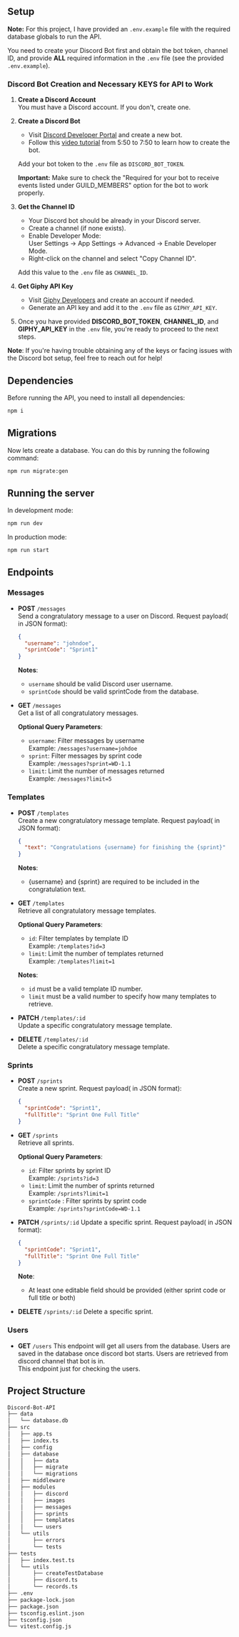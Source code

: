 ## Setup

**Note:** For this project, I have provided an `.env.example` file with the required database globals to run the API.

You need to create your Discord Bot first and obtain the bot token, channel ID, and provide **ALL** required information in the `.env` file (see the provided `.env.example`).

### Discord Bot Creation and Necessary KEYS for API to Work

1. **Create a Discord Account**  
   You must have a Discord account. If you don't, create one.  

3. **Create a Discord Bot**

   - Visit [Discord Developer Portal](https://discord.com/developers/applications) and create a new bot.
   - Follow this [video tutorial](https://youtu.be/Q0JlD7gCZRs?si=7zfC9zj2791Jursq&t=350) from 5:50 to 7:50 to learn how to create the bot.

   Add your bot token to the `.env` file as `DISCORD_BOT_TOKEN`.

   **Important:** Make sure to check the "Required for your bot to receive events listed under GUILD_MEMBERS" option for the bot to work properly.

4. **Get the Channel ID**

   - Your Discord bot should be already in your Discord server.
   - Create a channel (if none exists).
   - Enable Developer Mode:  
     User Settings -> App Settings -> Advanced -> Enable Developer Mode.
   - Right-click on the channel and select "Copy Channel ID".

   Add this value to the `.env` file as `CHANNEL_ID`.  

5. **Get Giphy API Key**

   - Visit [Giphy Developers](https://developers.giphy.com/) and create an account if needed.
   - Generate an API key and add it to the `.env` file as `GIPHY_API_KEY`.

6. Once you have provided **DISCORD_BOT_TOKEN**, **CHANNEL_ID**, and **GIPHY_API_KEY** in the `.env` file, you're ready to proceed to the next steps.

**Note**: If you're having trouble obtaining any of the keys or facing issues with the Discord bot setup, feel free to reach out for help!

## Dependencies

Before running the API, you need to install all dependencies:

```bash
npm i
```

## Migrations

Now lets create a database. You can do this by running the following command:

```bash
npm run migrate:gen
```

## Running the server

In development mode:

```bash
npm run dev
```

In production mode:

```bash
npm run start
```

## Endpoints

### Messages

- **POST** `/messages`  
  Send a congratulatory message to a user on Discord.
  Request payload( in JSON format):

  ```json
  {
    "username": "johndoe",
    "sprintCode": "Sprint1"
  }
  ```

  **Notes**:

  - `username` should be valid Discord user username.  
  - `sprintCode` should be valid sprintCode from the database.  

- **GET** `/messages`  
  Get a list of all congratulatory messages.

  **Optional Query Parameters**:

  - `username`: Filter messages by username  
    Example: `/messages?username=johdoe`
  - `sprint`: Filter messages by sprint code  
    Example: `/messages?sprint=WD-1.1`
  - `limit`: Limit the number of messages returned  
    Example: `/messages?limit=5`

### Templates

- **POST** `/templates`  
  Create a new congratulatory message template.
  Request payload( in JSON format):

  ```json
  {
    "text": "Congratulations {username} for finishing the {sprint}"
  }
  ```

  **Notes**:

  - {username} and {sprint} are required to be included in the congratulation text.  

- **GET** `/templates`  
  Retrieve all congratulatory message templates.

  **Optional Query Parameters**:

  - `id`: Filter templates by template ID  
    Example: `/templates?id=3`
  - `limit`: Limit the number of templates returned  
    Example: `/templates?limit=1`

  **Notes**:

  - `id` must be a valid template ID number.
  - `limit` must be a valid number to specify how many templates to retrieve.

- **PATCH** `/templates/:id`  
  Update a specific congratulatory message template.

- **DELETE** `/templates/:id`  
  Delete a specific congratulatory message template.

### Sprints

- **POST** `/sprints`  
  Create a new sprint.
  Request payload( in JSON format):

  ```json
  {
    "sprintCode": "Sprint1",
    "fullTitle": "Sprint One Full Title"
  }
  ```

- **GET** `/sprints`  
  Retrieve all sprints.

  **Optional Query Parameters**:

  - `id`: Filter sprints by sprint ID  
    Example: `/sprints?id=3`
  - `limit`: Limit the number of sprints returned  
    Example: `/sprints?limit=1`
  - `sprintCode` : Filter sprints by sprint code  
    Example: `/sprints?sprintCode=WD-1.1`

- **PATCH** `/sprints/:id`
  Update a specific sprint.
  Request payload( in JSON format):

  ```json
  {
    "sprintCode": "Sprint1",
    "fullTitle": "Sprint One Full Title"
  }
  ```

  **Note**:

  - At least one editable field should be provided (either sprint code or full title or both)  

- **DELETE** `/sprints/:id`
  Delete a specific sprint.

### Users

- **GET** `/users`
  This endpoint will get all users from the database. Users are saved in the database once discord bot starts. 
  Users are retrieved from discord channel that bot is in.  
  This endpoint just for checking the users.  

## Project Structure

```bash
Discord-Bot-API
├── data
│   └── database.db
├── src
│   ├── app.ts
│   ├── index.ts
│   ├── config
│   ├── database
│   │   ├── data
│   │   ├── migrate
│   │   └── migrations
│   ├── middleware
│   ├── modules
│   │   ├── discord
│   │   ├── images
│   │   ├── messages
│   │   ├── sprints
│   │   ├── templates
│   │   └── users
│   └── utils
│       ├── errors
│       └── tests
├── tests
│   ├── index.test.ts
│   └── utils
│       ├── createTestDatabase
│       ├── discord.ts
│       └── records.ts
├── .env
├── package-lock.json
├── package.json
├── tsconfig.eslint.json
├── tsconfig.json
└── vitest.config.js
```

